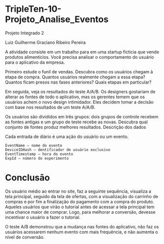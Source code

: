 # TripleTen-10-Projeto_Analise_Eventos


Projeto Integrado 2

Luiz Guilherme Graciano Ribeiro Pereira

A atividade consiste em um trabalho para em uma startup ficticia que vende produtos alimentícios. Você precisa analisar o comportamento do usuário para o aplicativo da empresa.

Primeiro estude o funil de vendas. Descubra como os usuários chegam à etapa de compra. Quantos usuários realmente chegam a essa etapa? Quantos ficam presos nas fases anteriores? Quais etapas em particular?

Em seguida, veja os resultados do teste A/A/B. Os designers gostariam de alterar as fontes de todo o aplicativo, mas os gerentes temem que os usuários achem o novo design intimidador. Eles decidem tomar a decisão com base nos resultados de um teste A/A/B.

Os usuários são divididos em três grupos: dois grupos de controle recebem as fontes antigas e um grupo de teste recebe as novas. Descubra qual conjunto de fontes produz melhores resultados.
Descrição dos dados

Cada entrada de diário é uma ação do usuário ou um evento.

    EventName — nome do evento
    DeviceIDHash — dentificador de usuário exclusivo
    EventTimestamp — hora do evento
    ExpId — número do experimento


# Conclusão

Os usuário médio ao entrar no site, faz a seguinte sequência, visualiza a tela principal, seguido da tela de ofertas, com a visualização do carrinho de compras e por fim a finalização do pagamento com a compra do produto. Aqueles usuários que virão o tutorial antes de acessar a tela principal tem uma chance maior de comprar. Logo, para melhorar a conversão, devesse incentivar o usuário a fazer o tutorial.

O teste A/B demonstrou que a mudança nas fontes do aplicativo, não faz os usuários acessarem nenhum evento com mais frequência, e não aumenta o nível de conversão.

